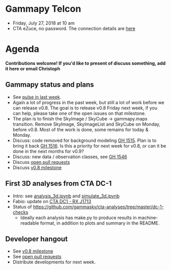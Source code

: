 # Gammapy Telcon

* Friday, July 27, 2018 at 10 am
* CTA eZuce, no password.  The connection details are [here](ezuce.txt)

# Agenda

**Contributions welcome! If you'd like to present of discuss something, add it here or email Christoph**

## Gammapy status and plans

* See [pulse in last week](https://github.com/gammapy/gammapy/pulse/weekly).
* Again a lot of progress in the past week, but still a lot of work before we can release v0.8.
  The goal is to release v0.8 Friday next week, if you can help, please take one of the open issues on that milestone.
* The plan is to finish the SkyImage / SkyCube -> gammapy.maps transition.
  Remove SkyImage, SkyImageList and SkyCube on Monday, before v0.8.
  Most of the work is done, some remains for today & Monday.
* Discuss: code removed for background modeling [GH 1515](https://github.com/gammapy/gammapy/pull/1515).
  Plan is to bring it back [GH 1516](https://github.com/gammapy/gammapy/pull/1515).
  Is this a priority for next week for v0.8, or can it be done in the next months for v0.9?
* Discuss: new data / observation classes, see [GH 1546](https://github.com/gammapy/gammapy/pull/1546)
* Discuss [open pull requests](https://github.com/gammapy/gammapy/pulls)
* Discuss [v0.8 milestone](https://github.com/gammapy/gammapy/milestone/11)


## First 3D analyses from CTA DC-1

* Intro: see [analysis_3d.ipynb](https://github.com/gammapy/gammapy-extra/blob/master/notebooks/analysis_3d.ipynb) and [simulate_3d.ipynb](https://github.com/gammapy/gammapy-extra/blob/master/notebooks/simulate_3d.ipynb)
* Fabio: update on [CTA DC1 - RX J1713](https://github.com/gammasky/cta-analyses/tree/master/dc-1-checks/rx_j1713)
* Status of https://github.com/gammasky/cta-analyses/tree/master/dc-1-checks
  * Ideally each analysis has make.py to produce results in machine-readable format,
  in addition to plots and summary in the README.

## Developer hangout

* See [v0.8 milestone](https://github.com/gammapy/gammapy/milestone/11)
* See [open pull requests](https://github.com/gammapy/gammapy/pulls)
* Distribute developments for next week.
